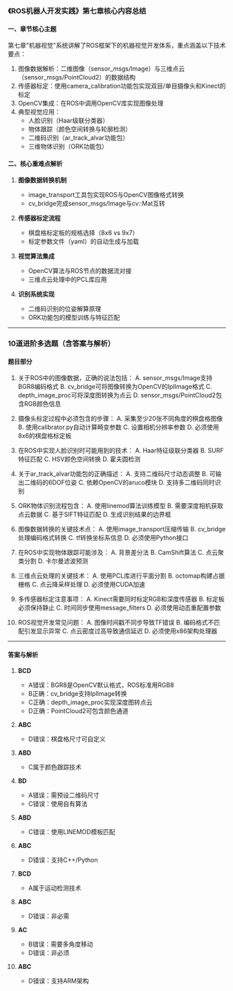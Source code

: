 ### 《ROS机器人开发实践》第七章核心内容总结

#### 一、章节核心主题
第七章"机器视觉"系统讲解了ROS框架下的机器视觉开发体系，重点涵盖以下技术要点：
1. 图像数据解析：二维图像（sensor_msgs/Image）与三维点云（sensor_msgs/PointCloud2）的数据结构
2. 传感器标定：使用camera_calibration功能包实现双目/单目摄像头和Kinect的标定
3. OpenCV集成：在ROS中调用OpenCV库实现图像处理
4. 典型视觉应用：
   - 人脸识别（Haar级联分类器）
   - 物体跟踪（颜色空间转换与轮廓检测）
   - 二维码识别（ar_track_alvar功能包）
   - 三维物体识别（ORK功能包）

#### 二、核心重难点解析
1. **图像数据转换机制**
   - image_transport工具包实现ROS与OpenCV图像格式转换
   - cv_bridge完成sensor_msgs/Image与cv::Mat互转

2. **传感器标定流程**
   - 棋盘格标定板的规格选择（8x6 vs 9x7）
   - 标定参数文件（yaml）的自动生成与加载

3. **视觉算法集成**
   - OpenCV算法与ROS节点的数据流对接
   - 三维点云处理中的PCL库应用

4. **识别系统实现**
   - 二维码识别的位姿解算原理
   - ORK功能包的模型训练与特征匹配

---

### 10道进阶多选题（含答案与解析）

#### 题目部分
1. 关于ROS中的图像数据，正确的说法包括：
   A. sensor_msgs/Image支持BGR8编码格式
   B. cv_bridge可将图像转换为OpenCV的IplImage格式
   C. depth_image_proc可将深度图转换为点云
   D. sensor_msgs/PointCloud2包含RGB颜色信息

2. 摄像头标定过程中必须包含的步骤：
   A. 采集至少20张不同角度的棋盘格图像
   B. 使用calibrator.py自动计算畸变参数
   C. 设置相机分辨率参数
   D. 必须使用8x6的棋盘格标定板

3. 在ROS中实现人脸识别时可能用到的技术：
   A. Haar特征级联分类器
   B. SURF特征匹配
   C. HSV颜色空间转换
   D. 霍夫圆检测

4. 关于ar_track_alvar功能包的正确描述：
   A. 支持二维码尺寸动态调整
   B. 可输出二维码的6DOF位姿
   C. 依赖OpenCV的aruco模块
   D. 支持多二维码同时识别

5. ORK物体识别流程包含：
   A. 使用linemod算法训练模型
   B. 需要深度相机获取点云数据
   C. 基于SIFT特征匹配
   D. 生成识别结果的边界框

6. 图像数据转换的关键技术点：
   A. 使用image_transport压缩传输
   B. cv_bridge处理编码格式转换
   C. tf转换坐标系信息
   D. 必须使用Python接口

7. 在ROS中实现物体跟踪可能涉及：
   A. 背景差分法
   B. CamShift算法
   C. 点云聚类分割
   D. 卡尔曼滤波预测

8. 三维点云处理的关键技术：
   A. 使用PCL库进行平面分割
   B. octomap构建占据栅格
   C. 点云降采样处理
   D. 必须使用CUDA加速

9. 多传感器标定注意事项：
   A. Kinect需要同时标定RGB和深度传感器
   B. 标定板必须保持静止
   C. 时间同步使用message_filters
   D. 必须使用动态重配置参数

10. ROS视觉开发常见问题：
    A. 图像时间戳不同步导致TF错误
    B. 编码格式不匹配引发显示异常
    C. 点云密度过高导致通信延迟
    D. 必须使用x86架构处理器

---

#### 答案与解析
1. **BCD**  
   - A错误：BGR8是OpenCV默认格式，ROS标准用RGB8  
   - B正确：cv_bridge支持IplImage转换  
   - C正确：depth_image_proc实现深度图转点云  
   - D正确：PointCloud2可包含颜色通道

2. **ABC**  
   - D错误：棋盘格尺寸可自定义

3. **ABD**  
   - C属于颜色跟踪技术

4. **BD**  
   - A错误：需预设二维码尺寸  
   - C错误：使用自有算法

5. **ABD**  
   - C错误：使用LINEMOD模板匹配

6. **ABC**  
   - D错误：支持C++/Python

7. **BCD**  
   - A属于运动检测技术

8. **ABC**  
   - D错误：非必需

9. **AC**  
   - B错误：需要多角度移动  
   - D错误：非必须

10. **ABC**  
    - D错误：支持ARM架构
